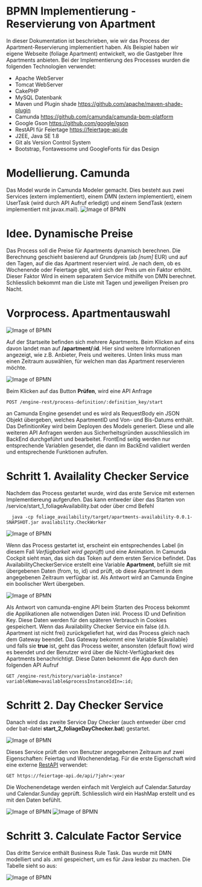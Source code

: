 # BPMN Implementierung - Reservierung von Apartment

In dieser Dokumentation ist beschrieben, wie wir das Process der Apartment-Reservierung implementiert haben. Als Beispiel haben wir eigene Webseite (foliage Apartment) entwickelt, wo die Gastgeber Ihre Apartments anbieten. Bei der Implementierung des Processes wurden die folgenden Technologien verwendet:

   * Apache WebServer
   * Tomcat WebServer
   * CakePHP
   * MySQL Datenbank
   * Maven und Plugin shade https://github.com/apache/maven-shade-plugin
   * Camunda https://github.com/camunda/camunda-bpm-platform
   * Google Gson https://github.com/google/gson
   * RestAPI für Feiertage https://feiertage-api.de
   * J2EE, Java SE 1.8
   * Git als Version Control System
   * Bootstrap, Fontawesome und GoogleFonts für das Design 
    
# Modellierung. Camunda
Das Model wurde in Camunda Modeler gemacht. Dies besteht aus zwei Services (extern implementiert), einem DMN (extern implementiert), einem UserTask (wird durch API Aufruf erledigt) und einem SendTask (extern implementiert mit javax.mail).
![Image of BPMN](docs/bpmn.PNG)

# Idee. Dynamische Preise

Das Process soll die Preise für Apartments dynamisch berechnen. Die Berechnung geschieht basierend auf Grundpreis (ab *[num]* EUR) und auf den Tagen, auf die das Apartment reserviert wird. Je nach dem, ob es Wochenende oder Feiertage gibt, wird sich der Preis um ein Faktor erhöht. Dieser Faktor Wird in einem separatem Service mithilfe von DMN berechnet. Schliesslich bekommt man die Liste mit Tagen und jeweiligen Preisen pro Nacht. 

# Vorprocess. Apartmentauswahl

![Image of BPMN](docs/start.web.PNG)

Auf der Startseite befinden sich mehrere Apartments. Beim Klicken auf eins davon landet man auf **/apartment/:id**. Hier sind weitere Informationen angezeigt, wie z.B. Anbieter, Preis und weiteres. Unten links muss man einen Zeitraum auswählen, für welchen man das Apartment reservieren möchte. 

![Image of BPMN](docs/page.web.PNG)

Beim Klicken auf das Button **Prüfen**, wird eine API Anfrage
```
POST /engine-rest/process-definition/:definition_key/start
```
an Camunda Engine gesendet und es wird als RequestBody ein JSON Objekt übergeben, welches ApartmentID und Von- und Bis-Datums enthält. 
Das DefinitionKey wird beim Deployen des Models generiert. Diese und alle weiteren API Anfragen werden aus Sicherheitsgründen ausschliesslich im BackEnd durchgeführt und bearbeitet. FrontEnd seitig werden nur entsprechende Variablen gesendet, die dann im BackEnd validiert werden und entsprechende Funktionen aufrufen. 

# Schritt 1. Availality Checker Service

Nachdem das Process gestartet wurde, wird das erste Service mit externen Implementiereung aufgerufen. Das kann entweder über das Starten von /service/start_1_foliageAvailability.bat oder über cmd Befehl
```
  java -cp foliage_availability/target/apartments-availability-0.0.1-SNAPSHOT.jar availability.CheckWorker
```
![Image of BPMN](docs/step1.web.PNG)

Wenn das Process gestartet ist, erscheint ein entsprechendes Label (in diesem Fall *Verfügbarkeit wird geprüft*) und eine Animation. In Camunda Cockpit sieht man, das sich das Token auf dem ersten Service befindet. Das AvailabilityCheckerService erstellt eine Variable **Apartment**, befüllt sie mit übergebenen Daten (from, to, id) und prüft, ob diese Apartment in dem angegebenen Zeitraum verfügbar ist. Als Antwort wird an Camunda Engine ein boolischer Wert übergeben.

![Image of BPMN](docs/step1.camunda.PNG)

Als Antwort von camunda-engine API beim Starten des Process bekommt die Applikationen alle notwendigen Daten inkl. Process ID und Definition Key. Diese Daten werden für den späteren Verbrauch in Cookies gespeichert.
Wenn das Availability Checker Service ein false (d.h. Apartment ist nicht frei) zurückgeliefert hat, wird das Process gleich nach dem Gateway beendet. Das Gateway bekommt eine Variable ${available} und falls sie **true** ist, geht das Process weiter, ansonsten (default flow) wird es beendet und der Benutzer wird über die Nicht-Verfügbarkeit des Apartments benachrichtigt. Diese Daten bekommt die App durch den folgenden API Aufruf
```
GET /engine-rest/history/variable-instance?variableName=available&processInstanceIdIn=:id;
```

# Schritt 2. Day Checker Service

Danach wird das zweite Service Day Checker (auch entweder über cmd oder bat-datei **start_2_foliageDayChecker.bat**) gestartet. 

![Image of BPMN](docs/step11.web.PNG)

Dieses Service prüft den von Benutzer angegebenen Zeitraum auf zwei Eigenschaften: Feiertag und Wochenendetag. Für die erste Eigenschaft wird eine externe [RestAPI](https://feiertage-api.de) verwendet:
```
GET https://feiertage-api.de/api/?jahr=:year
```
Die Wochenendetage werden einfach mit Vergleich auf Calendar.Saturday und Calendar.Sunday geprüft. Schliesslich wird ein HashMap erstellt und es mit den Daten befühlt.

![Image of BPMN](docs/step2.camunda.PNG)
![Image of BPMN](docs/step2.data.camunda.PNG)

# Schritt 3. Calculate Factor Service

Das dritte Service enthält Business Rule Task. Das wurde mit DMN modelliert und als .xml gespeichert, um es für Java lesbar zu machen. Die Tabelle sieht so aus:

![Image of BPMN](docs/dm.PNG)
